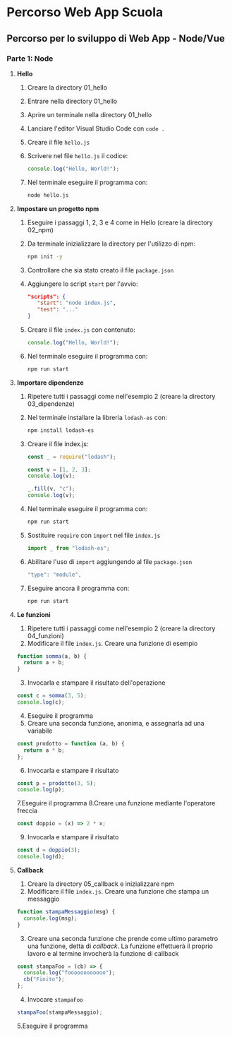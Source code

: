 # Percorso Web App Scuola

## Percorso per lo sviluppo di Web App - Node/Vue

### Parte 1: Node

1. **Hello**

   1. Creare la directory 01_hello
   1. Entrare nella directory 01_hello
   1. Aprire un terminale nella directory 01_hello
   1. Lanciare l'editor Visual Studio Code con `code .`
   1. Creare il file `hello.js`
   1. Scrivere nel file `hello.js` il codice:

      ```js
      console.log("Hello, World!");
      ```

   1. Nel terminale eseguire il programma con:

      ```bash
      node hello.js
      ```

1. **Impostare un progetto npm**

   1. Eseguire i passaggi 1, 2, 3 e 4 come in Hello (creare la directory 02_npm)
   1. Da terminale inizializzare la directory per l'utilizzo di npm:

      ```bash
      npm init -y
      ```

   1. Controllare che sia stato creato il file `package.json`
   1. Aggiungere lo script `start` per l'avvio:

      ```json
      "scripts": {
         "start": "node index.js",
         "test": "..."
      }
      ```

   1. Creare il file `index.js` con contenuto:

      ```js
      console.log("Hello, World!");
      ```

   1. Nel terminale eseguire il programma con:

      ```bash
      npm run start
      ```

1. **Importare dipendenze**

   1. Ripetere tutti i passaggi come nell'esempio 2 (creare la directory 03_dipendenze)
   1. Nel terminale installare la libreria `lodash-es` con:

      ```bash
      npm install lodash-es
      ```

   1. Creare il file index.js:

      ```js
      const _ = require("lodash");

      const v = [1, 2, 3];
      console.log(v);

      _.fill(v, "c");
      console.log(v);
      ```

   1. Nel terminale eseguire il programma con:

      ```bash
      npm run start
      ```

   1. Sostituire `require` con `import` nel file `index.js`

      ```js
      import _ from "lodash-es";
      ```

   1. Abilitare l'uso di `import` aggiungendo al file `package.json`

      ```js
      "type": "module",
      ```

   1. Eseguire ancora il programma con:

      ```bash
      npm run start
      ```

1. **Le funzioni**

   1. Ripetere tutti i passaggi come nell'esempio 2 (creare la directory 04_funzioni)
   1. Modificare il file `index.js`. Creare una funzione di esempio

   ```js
   function somma(a, b) {
     return a + b;
   }
   ```

   3. Invocarla e stampare il risultato dell'operazione

   ```js
   const c = somma(3, 5);
   console.log(c);
   ```

   4. Eseguire il programma
   1. Creare una seconda funzione, anonima, e assegnarla ad una variabile

   ```js
   const prodotto = function (a, b) {
     return a * b;
   };
   ```

   6. Invocarla e stampare il risultato

   ```js
   const p = prodotto(3, 5);
   console.log(p);
   ```

   7.Eseguire il programma
   8.Creare una funzione mediante l'operatore freccia

   ```js
   const doppio = (x) => 2 * x;
   ```

   9. Invocarla e stampare il risultato

   ```js
   const d = doppio(3);
   console.log(d);
   ```

1. **Callback**
   1. Creare la directory 05_callback e inizializzare npm
   1. Modificare il file `index.js`. Creare una funzione che stampa un messaggio
   ```js
   function stampaMessaggio(msg) {
     console.log(msg);
   }
   ```
   3. Creare una seconda funzione che prende come ultimo parametro una funzione, detta di _callback_. La funzione effettuerà il proprio lavoro e al termine invocherà la funzione di callback
   ```js
   const stampaFoo = (cb) => {
     console.log("foooooooooooo");
     cb("Finito");
   };
   ```
   4. Invocare `stampaFoo`
   ```js
   stampaFoo(stampaMessaggio);
   ```
   5.Eseguire il programma
